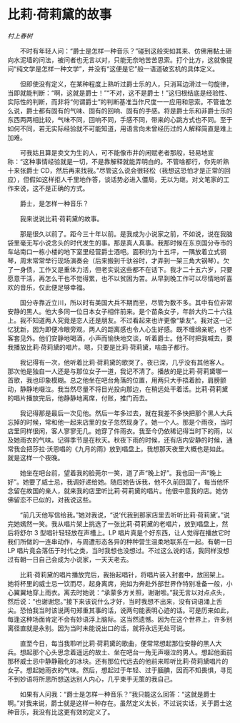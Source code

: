 # 比莉·荷莉黛的故事

*村上春树*

　　不时有年轻人问：“爵士是怎样一种音乐？”碰到这般突如其来、仿佛用黏土砸向水泥墙的问法，被问者也无言以对，只能无奈地苦苦思索。打个比方，这就像提问“纯文学是怎样一种文学”，并没有“这便是它”般一语道破玄机的具体定义。

　　但即使没有定义，在某种程度上熟听过爵士乐的人，只消耳边滑过一句旋律，当即就能判断：“啊，这就是爵士！”“不对，这不是爵士！”这归根结底是经验性、实际性的判断，而非将“何谓爵士”的判断基准当作尺度一一应用和思索。不管谁怎么说，爵士都有固有的气味、固有的回响、固有的手感。将是爵士乐和非爵士乐的东西两两相比较，气味不同，回响不同，手感不同，带来的心跳方式也不同。至于如何不同，若无实际经验就不可能知道，用语言向未曾经历过的人解释简直是难上加难。

　　可我姑且算是卖文为生的人，可不能像市井的闲赋老者那般，轻易地宣称：“这种事情经验就是一切，不是靠解释就能弄明白的。不管啥都行，你先听熟十来张爵士 CD，然后再来找我。”尽管这么说会很轻松（我想这恐怕才是正常的回应），但假如这样拒人千里地作答，谈话势必进入僵局，无以为继。对文笔家的工作来说，这不是正确的方式。

　　爵士，是怎样一种音乐？

　　我来说说比莉·荷莉黛的故事。

　　那是很久以前了。距今三十年以前。是我成为小说家之前，不如说，说在我脑袋里毫无写小说念头的时代发生的事。那是真人真事。我那时候在东京国分寺市的车站南口一栋小楼的地下室里经营爵士酒吧。面积约为十五坪，一隅放着立式钢琴，周末常常举行现场演奏会（后来搬到千驮谷时，才弄到一架三角大钢琴）。欠了一身债，工作又是重体力活，但老实说这些都不在话下。我才二十五六岁，只要愿意干活，再怎么干也不觉得累，也不以贫困为苦。从早到晚工作可以尽情地听喜欢的音乐，仅此便足够幸福。

　　国分寺靠近立川，所以时有美国大兵不期而至，尽管为数不多。其中有位非常安静的黑人。他大多同一位日本女子相伴前来。是个苗条女子，年龄大约二十六往上。我不知道两人究竟是恋人还是朋友。不过看起来也许更像“挚友”。我对这一记忆犹新，因为即便冷眼旁观，两人的距离感也令人心生好感。既不缠绵亲昵，也不客套见外。他们安静地喝酒，小声而愉快地交谈，听着爵士。他不时把我喊去，要我播放比莉·荷莉黛的唱片。嗯，只要是比莉·荷莉黛，啥曲子都行。

　　我记得有一次，他听着比莉·荷莉黛的歌哭了。夜已深，几乎没有其他客人。那次他是独自一人还是与那位女子一道，我记不清了。播放的是比莉·荷莉黛哪一首歌，我也印象模糊。总之他坐在吧台角落的位置，用两只大手捂着脸，肩膀颤动，静静地啜泣。我当然尽量不将目光投向那边，在稍远处干着活。比莉·荷莉黛的唱片播放完后，他静静地离席，付账，推门而去。

　　我记得那是最后一次见他。然后一年多过去，就在我差不多快把那个黑人大兵忘掉的时候，常和他一起来店里的女子忽然现身了。她一个人。那是个雨夜，当时店里同样很闲，客人寥寥无几。她穿了件雨衣。我至今仍依稀记得当时下的雨，以及她雨衣的气味。记得季节是在秋天。秋夜下雨的时候，还有店内安静的时候，通常我会把莎拉·沃恩唱的《九月的雨》放到唱盘上。我想那天夜里大概也是如此。就是这样一个夜晚。

　　她坐在吧台前，望着我的脸莞尔一笑，道了声“晚上好”。我也回一声“晚上好”。她要了威士忌，我调好递给她。随后她告诉我，他不久前回国了。每当他怀念留在故国的亲人，就来我的店里听比莉·荷莉黛的唱片。他很中意我的店。她仿佛留恋不已似的，对我说这些。

　　“前几天他写信给我。”她对我说，“说‘代我到那家店里去听听比莉·荷莉黛’。”说完她嫣然一笑。我从唱片架上挑选了一张比莉·荷莉黛的老唱片，放到唱盘上，然后将舒尔 3 型唱针轻轻放在声槽上。LP 唱片真是个好东西，让人觉得在播放它时我们所做的一连串动作，与周遭形态各异的种种营生温柔地联系在一起。有朝一日 LP 唱片竟会落伍于时代之类，当时我想也没想过。不过这么说的话，我同样没想过有朝一日自己会成为小说家，一天天老去。

　　比莉·荷莉黛的唱片播放完后，我抬起唱针，将唱片装入封套中，放回架上。她将杯里的威士忌一饮而尽，起身离席，宛如为奔赴外部世界作特别准备一般，小心翼翼地穿上雨衣。离去时她说：“承蒙多方关照，谢谢啦。”我无言以对点点头，然后说：“也谢谢您。”接下来该说什么才好，当时我想不出来，没有词语涌上舌尖。恐怕我当时该说两句郑重其事的话，说两句能表明心迹的话。可是历来如此，每逢这种场面肯定不会有妙语浮上脑际。这当然遗憾。因为在这个世界上，许多别离径直就是永别。因为当时未能说出口的话，就将永远无处可说。

　　直至今日，每当我聆听比莉·荷莉黛的歌曲，便常常想起那位安静的黑人大兵。想起那个心头思念着遥远的故土、坐在吧台一角无声啜泣的男人。想起他面前那杯威士忌中静静融化的冰块。还有那位代远去的他前来聆听比莉·荷莉黛唱片的女子。想起她雨衣的气味。然后，想起过于年轻、过于腼腆，因而不知畏惧，寻觅不到妙语将所思所想送达别人内心，几乎束手无策的我自己。

　　如果有人问我：“爵士是怎样一种音乐？”我只能这么回答：“这就是爵士啊。”对我来说，爵士就是这样一种存在。虽然定义太长，不过说实话，关于爵士这种音乐，我没有比这更有效的定义了。